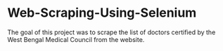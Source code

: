# Web-Scraping-Using-Selenium
The goal of this project was to scrape the list of doctors certified by the West Bengal Medical Council from the website.
